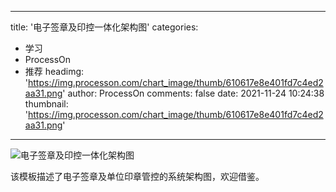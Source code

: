 
---
title: '电子签章及印控一体化架构图'
categories: 
 - 学习
 - ProcessOn
 - 推荐
headimg: 'https://img.processon.com/chart_image/thumb/610617e8e401fd7c4ed2aa31.png'
author: ProcessOn
comments: false
date: 2021-11-24 10:24:38
thumbnail: 'https://img.processon.com/chart_image/thumb/610617e8e401fd7c4ed2aa31.png'
---

<div>   
<img class="thumb" alt="电子签章及印控一体化架构图" src="https://img.processon.com/chart_image/thumb/610617e8e401fd7c4ed2aa31.png" referrerpolicy="no-referrer">
<p>该模板描述了电子签章及单位印章管控的系统架构图，欢迎借鉴。</p>  
</div>
            